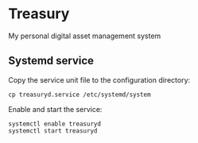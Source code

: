 # Treasury

My personal digital asset management system


## Systemd service

Copy the service unit file to the configuration directory:

	cp treasuryd.service /etc/systemd/system

Enable and start the service:

	systemctl enable treasuryd
	systemctl start treasuryd

